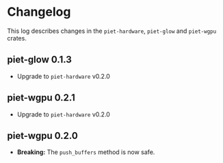 # Changelog

This log describes changes in the `piet-hardware`, `piet-glow` and `piet-wgpu` crates.

## piet-glow 0.1.3

- Upgrade to `piet-hardware` v0.2.0

## piet-wgpu 0.2.1

- Upgrade to `piet-hardware` v0.2.0

## piet-wgpu 0.2.0

- **Breaking:** The `push_buffers` method is now safe.